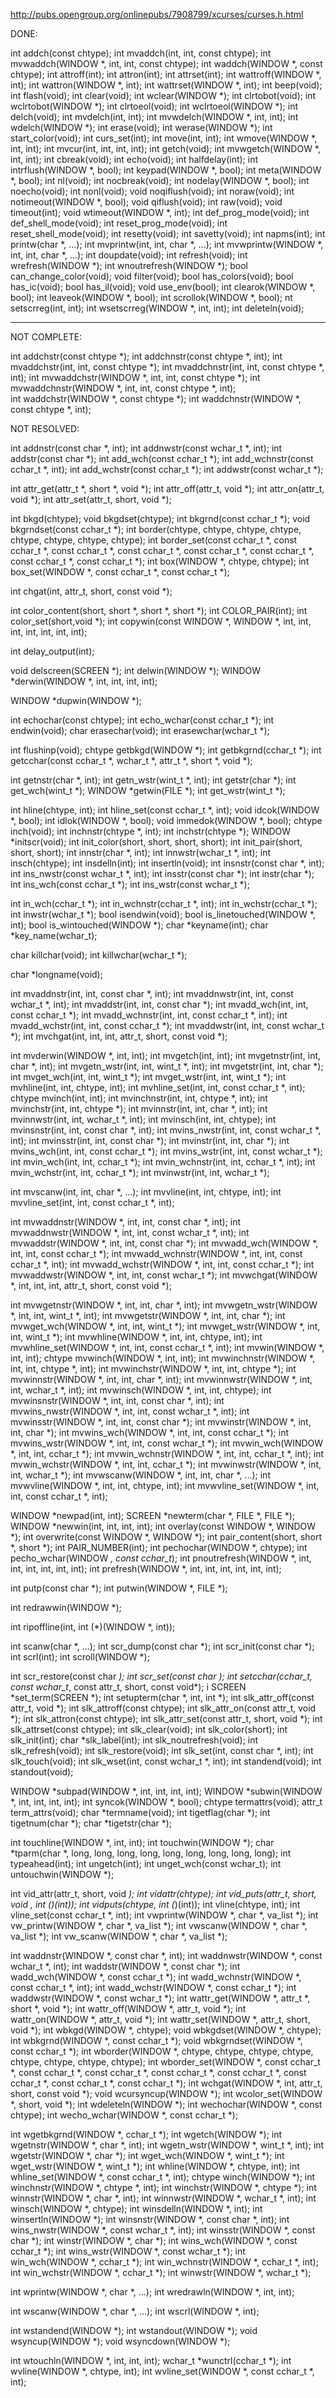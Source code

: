 http://pubs.opengroup.org/onlinepubs/7908799/xcurses/curses.h.html

DONE:

int    addch(const chtype);
int    mvaddch(int, int, const chtype);
int    mvwaddch(WINDOW *, int, int, const chtype);
int    waddch(WINDOW *, const chtype);
int    attroff(int);
int    attron(int);
int    attrset(int);
int    wattroff(WINDOW *, int);
int    wattron(WINDOW *, int);
int    wattrset(WINDOW *, int);
int    beep(void);
int    flash(void);
int    clear(void);
int    wclear(WINDOW *);
int    clrtobot(void);
int    wclrtobot(WINDOW *);
int    clrtoeol(void);
int    wclrtoeol(WINDOW *);
int    delch(void);
int    mvdelch(int, int);
int    mvwdelch(WINDOW *, int, int);
int    wdelch(WINDOW *);
int    erase(void);
int    werase(WINDOW *);
int    start_color(void);
int    curs_set(int);
int    move(int, int);
int    wmove(WINDOW *, int, int);
int    mvcur(int, int, int, int);
int    getch(void);
int    mvwgetch(WINDOW *, int, int);
int    cbreak(void); 
int    echo(void);
int    halfdelay(int);
int    intrflush(WINDOW *, bool);
int    keypad(WINDOW *, bool);
int    meta(WINDOW *, bool);
int    nl(void);
int    nocbreak(void);
int    nodelay(WINDOW *, bool);
int    noecho(void);
int    nonl(void);
void   noqiflush(void);
int    noraw(void);
int    notimeout(WINDOW *, bool);
void   qiflush(void);
int    raw(void);
void   timeout(int);
void   wtimeout(WINDOW *, int);
int    def_prog_mode(void);
int    def_shell_mode(void);
int    reset_prog_mode(void);
int    reset_shell_mode(void);
int    resetty(void);
int    savetty(void);
int    napms(int);
int    printw(char *, ...);
int    mvprintw(int, int, char *,  ...);
int    mvwprintw(WINDOW *, int, int, char *, ...);
int    doupdate(void);
int    refresh(void);
int    wrefresh(WINDOW *);
int    wnoutrefresh(WINDOW *);
bool   can_change_color(void);
void   filter(void);
bool   has_colors(void);
bool   has_ic(void);
bool   has_il(void);
void   use_env(bool);
int    clearok(WINDOW *, bool);
int    leaveok(WINDOW *, bool);
int    scrollok(WINDOW *, bool);
nt    setscrreg(int, int);
int    wsetscrreg(WINDOW *, int, int);
int    deleteln(void);

--------------------------------------------------------------------

NOT COMPLETE:

int    addchstr(const chtype *);
int    addchnstr(const chtype *, int);
int    mvaddchstr(int, int, const chtype *);
int    mvaddchnstr(int, int, const chtype *, int);
int    mvwaddchstr(WINDOW *, int, int, const chtype *);
 int    mvwaddchnstr(WINDOW *, int, int, const chtype *, int);	
int    waddchstr(WINDOW *, const chtype *);
int    waddchnstr(WINDOW *, const chtype *, int);

NOT RESOLVED:

int    addnstr(const char *, int);
int    addnwstr(const wchar_t *, int);
int    addstr(const char *);
int    add_wch(const cchar_t *);
int    add_wchnstr(const cchar_t *, int);
int    add_wchstr(const cchar_t *);
int    addwstr(const wchar_t *);

int    attr_get(attr_t *, short *, void *);
int    attr_off(attr_t, void *);
int    attr_on(attr_t, void *);
int    attr_set(attr_t, short, void *);


int    bkgd(chtype);
void   bkgdset(chtype);
int    bkgrnd(const cchar_t *);
void   bkgrndset(const cchar_t *);
int    border(chtype, chtype, chtype, chtype, chtype, chtype, chtype,
              chtype);
int    border_set(const cchar_t *, const cchar_t *, const cchar_t *,
                  const cchar_t *, const cchar_t *, const cchar_t *,
                  const cchar_t *, const cchar_t *);
int    box(WINDOW *, chtype, chtype);
int    box_set(WINDOW *, const cchar_t *, const cchar_t *);


int    chgat(int, attr_t, short, const void *);


int    color_content(short, short *, short *, short *);
int    COLOR_PAIR(int);
int    color_set(short,void *);
int    copywin(const WINDOW *, WINDOW *, int, int, int, int, int, int,
               int);



int    delay_output(int);

void   delscreen(SCREEN *); 
int    delwin(WINDOW *);
WINDOW *derwin(WINDOW *, int, int, int, int);

WINDOW *dupwin(WINDOW *);

int    echochar(const chtype);
int    echo_wchar(const cchar_t *);
int    endwin(void);
char   erasechar(void);
int    erasewchar(wchar_t *);


int    flushinp(void);
chtype getbkgd(WINDOW *);
int    getbkgrnd(cchar_t *);
int    getcchar(const cchar_t *, wchar_t *, attr_t *, short *, void *);

int    getnstr(char *, int);
int    getn_wstr(wint_t *, int);
int    getstr(char *);
int    get_wch(wint_t *);
WINDOW *getwin(FILE *);
int    get_wstr(wint_t *);


int    hline(chtype, int);
int    hline_set(const cchar_t *, int);
void   idcok(WINDOW *, bool);
int    idlok(WINDOW *, bool);
void   immedok(WINDOW *, bool);
chtype inch(void);
int    inchnstr(chtype *, int);
int    inchstr(chtype *);
WINDOW *initscr(void);
int    init_color(short, short, short, short);
int    init_pair(short, short, short);
int    innstr(char *, int);
int    innwstr(wchar_t *, int);
int    insch(chtype);
int    insdelln(int);
int    insertln(void);
int    insnstr(const char *, int);
int    ins_nwstr(const wchar_t *, int);
int    insstr(const char *);
int    instr(char *);
int    ins_wch(const cchar_t *);
int    ins_wstr(const wchar_t *);

int    in_wch(cchar_t *);
int    in_wchnstr(cchar_t *, int);
int    in_wchstr(cchar_t *);
int    inwstr(wchar_t *);
bool   isendwin(void);
bool   is_linetouched(WINDOW *, int);
bool   is_wintouched(WINDOW *);
char   *keyname(int);
char   *key_name(wchar_t);

char   killchar(void);
int    killwchar(wchar_t *);

char   *longname(void);




int    mvaddnstr(int, int, const char *, int);
int    mvaddnwstr(int, int, const wchar_t *, int);
int    mvaddstr(int, int, const char *);
int    mvadd_wch(int, int, const cchar_t *);
int    mvadd_wchnstr(int, int, const cchar_t *, int);
int    mvadd_wchstr(int, int, const cchar_t *);
int    mvaddwstr(int, int, const wchar_t *);
int    mvchgat(int, int, int, attr_t, short, const void *);


int    mvderwin(WINDOW *, int, int);
int    mvgetch(int, int);
int    mvgetnstr(int, int, char *, int);
int    mvgetn_wstr(int, int, wint_t *, int);
int    mvgetstr(int, int, char *);
int    mvget_wch(int, int, wint_t *);
int    mvget_wstr(int, int, wint_t *);
int    mvhline(int, int, chtype, int);
int    mvhline_set(int, int, const cchar_t *, int);
chtype mvinch(int, int);
int    mvinchnstr(int, int, chtype *, int);
int    mvinchstr(int, int, chtype *);
int    mvinnstr(int, int, char *, int);
int    mvinnwstr(int, int, wchar_t *, int);
int    mvinsch(int, int, chtype);
int    mvinsnstr(int, int, const char *, int);
int    mvins_nwstr(int, int, const wchar_t *, int);
int    mvinsstr(int, int, const char *);
int    mvinstr(int, int, char *);
int    mvins_wch(int, int, const cchar_t *);
int    mvins_wstr(int, int, const wchar_t *);
int    mvin_wch(int, int, cchar_t *);
int    mvin_wchnstr(int, int, cchar_t *, int);
int    mvin_wchstr(int, int, cchar_t *);
int    mvinwstr(int, int, wchar_t *);

int    mvscanw(int, int, char *, ...);
int    mvvline(int, int, chtype, int);
int    mvvline_set(int, int, const cchar_t *, int);

int    mvwaddnstr(WINDOW *, int, int, const char *, int);
int    mvwaddnwstr(WINDOW *, int, int, const wchar_t *, int);
int    mvwaddstr(WINDOW *, int, int, const char *);
int    mvwadd_wch(WINDOW *, int, int, const cchar_t *);
int    mvwadd_wchnstr(WINDOW *, int, int, const cchar_t *, int);
int    mvwadd_wchstr(WINDOW *, int, int, const cchar_t *);
int    mvwaddwstr(WINDOW *, int, int, const wchar_t *);
int    mvwchgat(WINDOW *, int, int, int, attr_t, short, const void *);

int    mvwgetnstr(WINDOW *, int, int, char *, int);
int    mvwgetn_wstr(WINDOW *, int, int, wint_t *, int);
int    mvwgetstr(WINDOW *, int, int, char *);
int    mvwget_wch(WINDOW *, int, int, wint_t *);
int    mvwget_wstr(WINDOW *, int, int, wint_t *);
int    mvwhline(WINDOW *, int, int, chtype, int);
int    mvwhline_set(WINDOW *, int, int, const cchar_t *, int);
int    mvwin(WINDOW *, int, int);
chtype mvwinch(WINDOW *, int, int);
int    mvwinchnstr(WINDOW *, int, int, chtype *, int);
int    mvwinchstr(WINDOW *, int, int, chtype *);
int    mvwinnstr(WINDOW *, int, int, char *, int);
int    mvwinnwstr(WINDOW *, int, int, wchar_t *, int);
int    mvwinsch(WINDOW *, int, int, chtype);
int    mvwinsnstr(WINDOW *, int, int, const char *, int);
int    mvwins_nwstr(WINDOW *, int, int, const wchar_t *, int);
int    mvwinsstr(WINDOW *, int, int, const char *);
int    mvwinstr(WINDOW *, int, int, char *);
int    mvwins_wch(WINDOW *, int, int, const cchar_t *);
int    mvwins_wstr(WINDOW *, int, int, const wchar_t *);
int    mvwin_wch(WINDOW *, int, int, cchar_t *);
int    mvwin_wchnstr(WINDOW *, int, int, cchar_t *, int);
int    mvwin_wchstr(WINDOW *, int, int, cchar_t *);
int    mvwinwstr(WINDOW *, int, int, wchar_t *);
int    mvwscanw(WINDOW *, int, int, char *, ...);
int    mvwvline(WINDOW *, int, int, chtype, int);
int    mvwvline_set(WINDOW *, int, int, const cchar_t *, int);

WINDOW *newpad(int, int);
SCREEN *newterm(char *, FILE *, FILE *);
WINDOW *newwin(int, int, int, int);
int    overlay(const WINDOW *, WINDOW *);
int    overwrite(const WINDOW *, WINDOW *);
int    pair_content(short, short *, short *);
int    PAIR_NUMBER(int);
int    pechochar(WINDOW *, chtype);
int    pecho_wchar(WINDOW *, const cchar_t*);
int    pnoutrefresh(WINDOW *, int, int, int, int, int, int);
int    prefresh(WINDOW *, int, int, int, int, int, int);

int    putp(const char *);
int    putwin(WINDOW *, FILE *);


int    redrawwin(WINDOW *);



int    ripoffline(int, int (*)(WINDOW *, int));

int    scanw(char *, ...);
int    scr_dump(const char *);
int    scr_init(const char *);
int    scrl(int);
int    scroll(WINDOW *);

int    scr_restore(const char *);
int    scr_set(const char *);
int    setcchar(cchar_t*, const wchar_t*, const attr_t, short,
                const void*);
i
SCREEN *set_term(SCREEN *);
int    setupterm(char *, int, int *);
int    slk_attr_off(const attr_t, void *);
int    slk_attroff(const chtype);
int    slk_attr_on(const attr_t, void *);
int    slk_attron(const chtype);
int    slk_attr_set(const attr_t, short, void *);
int    slk_attrset(const chtype);
int    slk_clear(void);
int    slk_color(short);
int    slk_init(int);
char   *slk_label(int);
int    slk_noutrefresh(void);
int    slk_refresh(void);
int    slk_restore(void);
int    slk_set(int, const char *, int);
int    slk_touch(void);
int    slk_wset(int, const wchar_t *, int);
int    standend(void);
int    standout(void);

WINDOW *subpad(WINDOW *, int, int, int, int);
WINDOW *subwin(WINDOW *, int, int, int, int);
int    syncok(WINDOW *, bool);
chtype termattrs(void);
attr_t term_attrs(void);
char   *termname(void);
int    tigetflag(char *);
int    tigetnum(char *);
char   *tigetstr(char *);

int    touchline(WINDOW *, int, int);
int    touchwin(WINDOW *);
char   *tparm(char *, long, long, long, long, long, long, long, long,
              long);
int    typeahead(int);
int    ungetch(int);
int    unget_wch(const wchar_t);
int    untouchwin(WINDOW *);

int    vid_attr(attr_t, short, void *);
int    vidattr(chtype);
int    vid_puts(attr_t, short, void *, int (*)(int));
int    vidputs(chtype, int (*)(int));
int    vline(chtype, int);
int    vline_set(const cchar_t *, int);
int    vwprintw(WINDOW *, char *, va_list *);
int    vw_printw(WINDOW *, char *, va_list *);
int    vwscanw(WINDOW *, char *, va_list *);
int    vw_scanw(WINDOW *, char *, va_list *);

int    waddnstr(WINDOW *, const char *, int);
int    waddnwstr(WINDOW *, const wchar_t *, int);
int    waddstr(WINDOW *, const char *);
int    wadd_wch(WINDOW *, const cchar_t *);
int    wadd_wchnstr(WINDOW *, const cchar_t *, int);
int    wadd_wchstr(WINDOW *, const cchar_t *);
int    waddwstr(WINDOW *, const wchar_t *);
int    wattr_get(WINDOW *, attr_t *, short *, void *);
int    wattr_off(WINDOW *, attr_t, void *);
int    wattr_on(WINDOW *, attr_t, void *);
int    wattr_set(WINDOW *, attr_t, short, void *);
int    wbkgd(WINDOW *, chtype);
void   wbkgdset(WINDOW *, chtype);
int    wbkgrnd(WINDOW *, const cchar_t *);
void   wbkgrndset(WINDOW *, const cchar_t *);
int    wborder(WINDOW *, chtype, chtype, chtype, chtype, chtype, chtype,
               chtype, chtype);
int    wborder_set(WINDOW *, const cchar_t *, const cchar_t *,
                  const cchar_t *, const cchar_t *, const cchar_t *,
                  const cchar_t *, const cchar_t *, const cchar_t *);
int    wchgat(WINDOW *, int, attr_t, short, const void *);
void   wcursyncup(WINDOW *);
int    wcolor_set(WINDOW *, short, void *);
int    wdeleteln(WINDOW *);
int    wechochar(WINDOW *, const chtype);
int    wecho_wchar(WINDOW *, const cchar_t *);

int    wgetbkgrnd(WINDOW *, cchar_t *);
int    wgetch(WINDOW *);
int    wgetnstr(WINDOW *, char *, int);
int    wgetn_wstr(WINDOW *, wint_t *, int);
int    wgetstr(WINDOW *, char *);
int    wget_wch(WINDOW *, wint_t *);
int    wget_wstr(WINDOW *, wint_t *);
int    whline(WINDOW *, chtype, int);
int    whline_set(WINDOW *, const cchar_t *, int);
chtype winch(WINDOW *);
int    winchnstr(WINDOW *, chtype *, int);
int    winchstr(WINDOW *, chtype *);
int    winnstr(WINDOW *, char *, int);
int    winnwstr(WINDOW *, wchar_t *, int);
int    winsch(WINDOW *, chtype);
int    winsdelln(WINDOW *, int);
int    winsertln(WINDOW *);
int    winsnstr(WINDOW *, const char *, int);
int    wins_nwstr(WINDOW *, const wchar_t *, int);
int    winsstr(WINDOW *, const char *);
int    winstr(WINDOW *, char *);
int    wins_wch(WINDOW *, const cchar_t *);
int    wins_wstr(WINDOW *, const wchar_t *);
int    win_wch(WINDOW *, cchar_t *);
int    win_wchnstr(WINDOW *, cchar_t *, int);
int    win_wchstr(WINDOW *, cchar_t *);
int    winwstr(WINDOW *, wchar_t *);

int    wprintw(WINDOW *, char *, ...);
int    wredrawln(WINDOW *, int, int);

int    wscanw(WINDOW *, char *, ...);
int    wscrl(WINDOW *, int);

int    wstandend(WINDOW *);
int    wstandout(WINDOW *);
void   wsyncup(WINDOW *);
void   wsyncdown(WINDOW *);

int    wtouchln(WINDOW *, int, int, int);
wchar_t *wunctrl(cchar_t *);
int    wvline(WINDOW *, chtype, int);
int    wvline_set(WINDOW *, const cchar_t *, int);